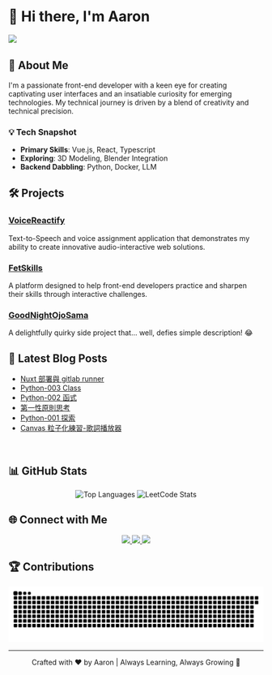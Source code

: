 # 👋 Hi there, I'm Aaron
<img src="https://user-images.githubusercontent.com/74038190/213910845-af37a709-8995-40d6-be59-724526e3c3d7.gif">

## 🚀 About Me

I'm a passionate front-end developer with a keen eye for creating captivating user interfaces and an insatiable curiosity for emerging technologies. My technical journey is driven by a blend of creativity and technical precision.

### 💡 Tech Snapshot
- **Primary Skills**: Vue.js, React, Typescript
- **Exploring**: 3D Modeling, Blender Integration
- **Backend Dabbling**: Python, Docker, LLM

## 🛠️ Projects

### [VoiceReactify](https://github.com/eepson123tw/VoiceReactify)
Text-to-Speech and voice assignment application that demonstrates my ability to create innovative audio-interactive web solutions.

### [FetSkills](https://fet-skills.zeabur.app/)
A platform designed to help front-end developers practice and sharpen their skills through interactive challenges.

### [GoodNightOjoSama](https://good-night-ojosama.zeabur.app/)
A delightfully quirky side project that... well, defies simple description! 😂

## 📝 Latest Blog Posts
<!-- BLOG-POST-LIST:START -->
- [Nuxt 部署與 gitlab runner](https://www.aaron-shih.com/view/frontend/nuxt/nuxt-001)
- [Python-003 Class](https://www.aaron-shih.com/view/backend/python/python-003)
- [Python-002 函式](https://www.aaron-shih.com/view/backend/python/python-002)
- [第一性原則思考](https://www.aaron-shih.com/view/smallTalk/first-principles)
- [Python-001 探索](https://www.aaron-shih.com/view/backend/python/python-001)
- [Canvas 粒子化練習-歌詞播放器](https://www.aaron-shih.com/view/frontend/canvas/canvas-001)
<!-- BLOG-POST-LIST:END -->
</br>

## 📊 GitHub Stats

<div align="center">
  <img src="https://github-readme-stats.vercel.app/api/top-langs/?username=eepson123tw&hide_progress=true" alt="Top Languages" />
<!--   <img src="https://streak-stats.demolab.com?user=eepson123tw&theme=meta-light&hide_border=true" alt="GitHub Streak" /> -->
  <img src="https://leetcard.jacoblin.cool/eepson123tw?theme=light&font=Abel" alt="LeetCode Stats" />
</div>

## 🌐 Connect with Me

<p align="center">
  <a href="https://www.aaron-shih.com" target="_blank">
    <img src="https://img.shields.io/badge/Blog-FF5722?style=for-the-badge&logo=blogger&logoColor=white" />
  </a>
  <a href="mailto:ninocar215@gmail.com">
    <img src="https://img.shields.io/badge/Email-D14836?style=for-the-badge&logo=gmail&logoColor=white" />
  </a>
  <a href="https://www.linkedin.com/in/aaron-shih" target="_blank">
    <img src="https://img.shields.io/badge/LinkedIn-0077B5?style=for-the-badge&logo=linkedin&logoColor=white" />
  </a>
</p>

## 🏆 Contributions

  <img alt="github-snake" src="./assets/contribution-snake.svg" />

---

<p align="center">
  Crafted with ❤️ by Aaron | Always Learning, Always Growing 🌱
</p>
